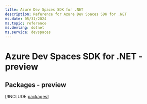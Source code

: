 ```yaml
---
title: Azure Dev Spaces SDK for .NET
description: Reference for Azure Dev Spaces SDK for .NET
ms.date: 05/31/2024
ms.topic: reference
ms.devlang: dotnet
ms.service: devspaces
---
```

# Azure Dev Spaces SDK for .NET - preview
## Packages - preview
[!INCLUDE [packages](dev-spaces-index.md)]